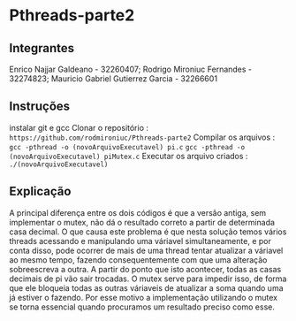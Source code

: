 # Pthreads-parte2

## Integrantes
Enrico Najjar Galdeano - 32260407;
Rodrigo Mironiuc Fernandes - 32274823;
Mauricio Gabriel Gutierrez Garcia - 32266601


## Instruções
instalar git e gcc
Clonar o repositório :
`https://github.com/rodmironiuc/Pthreads-parte2`
Compilar os arquivos : 
`gcc -pthread -o (novoArquivoExecutavel) pi.c`
`gcc -pthread -o (novoArquivoExecutavel) piMutex.c`
Executar os arquivo criados :
`./(novoArquivoExecutavel)`


## Explicação
A principal diferença entre os dois códigos é que a versão antiga, sem implementar o mutex, não dá o resultado correto a partir de determinada casa decimal. O que causa este problema é que nesta solução temos vários threads acessando e manipulando uma váriavel simultaneamente, e por conta disso, pode ocorrer de mais de uma thread tentar atualizar a váriavel ao mesmo tempo, fazendo consequentemente com que uma alteração sobreescreva a outra. A partir do ponto que isto acontecer, todas as casas decimais de pi vão sair trocadas. O mutex serve para impedir isso, de forma que ele bloqueia todas as outras váriaveis de atualizar a soma quando uma já estiver o fazendo. Por esse motivo a implementação utilizando o mutex se torna essencial quando procuramos um resultado preciso como esse. 
